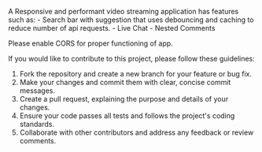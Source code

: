 A Responsive and performant video streaming application has features such as: - Search bar with suggestion that uses debouncing and caching to reduce number of api requests. - Live Chat - Nested Comments

Please enable CORS for proper functioning of app.

If you would like to contribute to this project, please follow these guidelines:

1. Fork the repository and create a new branch for your feature or bug fix.
2. Make your changes and commit them with clear, concise commit messages.
3. Create a pull request, explaining the purpose and details of your changes.
4. Ensure your code passes all tests and follows the project's coding standards.
5. Collaborate with other contributors and address any feedback or review comments.
